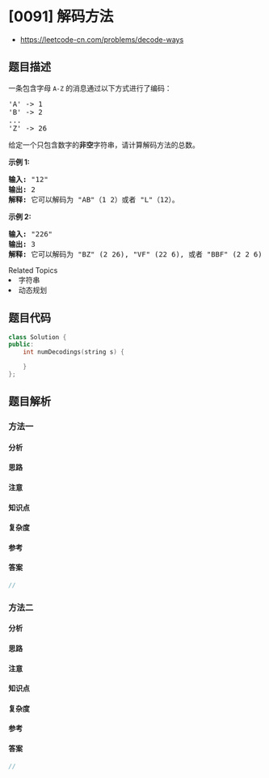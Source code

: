 

# [0091] 解码方法
* https://leetcode-cn.com/problems/decode-ways


## 题目描述

<p>一条包含字母&nbsp;<code>A-Z</code> 的消息通过以下方式进行了编码：</p>

<pre>&#39;A&#39; -&gt; 1
&#39;B&#39; -&gt; 2
...
&#39;Z&#39; -&gt; 26
</pre>

<p>给定一个只包含数字的<strong>非空</strong>字符串，请计算解码方法的总数。</p>

<p><strong>示例 1:</strong></p>

<pre><strong>输入:</strong> &quot;12&quot;
<strong>输出:</strong> 2
<strong>解释:</strong>&nbsp;它可以解码为 &quot;AB&quot;（1 2）或者 &quot;L&quot;（12）。
</pre>

<p><strong>示例&nbsp;2:</strong></p>

<pre><strong>输入:</strong> &quot;226&quot;
<strong>输出:</strong> 3
<strong>解释:</strong>&nbsp;它可以解码为 &quot;BZ&quot; (2 26), &quot;VF&quot; (22 6), 或者 &quot;BBF&quot; (2 2 6) 。
</pre>
<div><div>Related Topics</div><div><li>字符串</li><li>动态规划</li></div></div>


## 题目代码

```cpp
class Solution {
public:
    int numDecodings(string s) {

    }
};
```


## 题目解析


### 方法一

#### 分析

#### 思路

#### 注意

#### 知识点

#### 复杂度

#### 参考

#### 答案

```cpp
//
```


### 方法二

#### 分析

#### 思路

#### 注意

#### 知识点

#### 复杂度

#### 参考

#### 答案

```cpp
//
```


